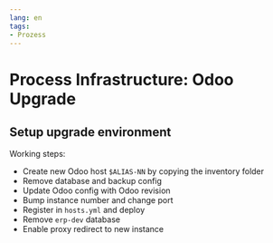 ```yaml
---
lang: en
tags:
- Prozess
---
```

# Process Infrastructure: Odoo Upgrade

## Setup upgrade environment

Working steps:
* Create new Odoo host `$ALIAS-NN` by copying the inventory folder
* Remove database and backup config
* Update Odoo config with Odoo revision
* Bump instance number and change port
* Register in `hosts.yml` and deploy
* Remove `erp-dev` database
* Enable proxy redirect to new instance